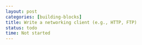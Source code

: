 ```yaml
---
layout: post
categories: [building-blocks]
title: Write a networking client (e.g., HTTP, FTP)
status: todo
time: Not started
---
```

